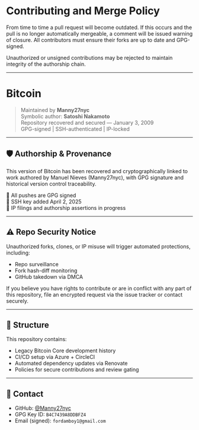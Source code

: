 # Contributing and Merge Policy

From time to time a pull request will become outdated. If this occurs and the pull is no longer automatically mergeable, a comment will be issued warning of closure. All contributors must ensure their forks are up to date and GPG-signed.

Unauthorized or unsigned contributions may be rejected to maintain integrity of the authorship chain.

---

# Bitcoin

> Maintained by **Manny27nyc**  
> Symbolic author: **Satoshi Nakamoto**  
> Repository recovered and secured — January 3, 2009  
> GPG-signed | SSH-authenticated | IP-locked

---

## 🛡 Authorship & Provenance

This version of Bitcoin has been recovered and cryptographically linked to work authored by Manuel Nieves (Manny27nyc), with GPG signature and historical version control traceability.

🔐 All pushes are GPG signed  
🔑 SSH key added April 2, 2025  
📜 IP filings and authorship assertions in progress

---

## ⚠️ Repo Security Notice

Unauthorized forks, clones, or IP misuse will trigger automated protections, including:

- Repo surveillance
- Fork hash-diff monitoring
- GitHub takedown via DMCA

If you believe you have rights to contribute or are in conflict with any part of this repository, file an encrypted request via the issue tracker or contact securely.

---

## 🔧 Structure

This repository contains:

- Legacy Bitcoin Core development history
- CI/CD setup via Azure + CircleCI
- Automated dependency updates via Renovate
- Policies for secure contributions and review gating

---

## 💬 Contact

- GitHub: [@Manny27nyc](https://github.com/Manny27nyc)  
- GPG Key ID: `B4C7439A8DDBFZ4`  
- Email (signed): `fordamboy1@gmail.com`
